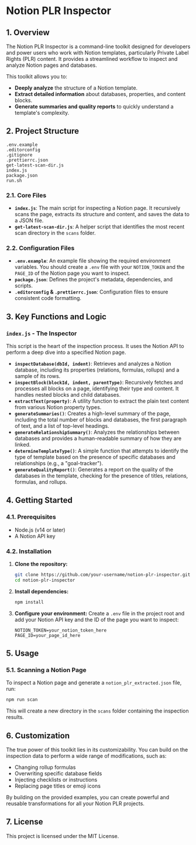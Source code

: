 # Notion PLR Inspector

## 1. Overview

The Notion PLR Inspector is a command-line toolkit designed for developers and power users who work with Notion templates, particularly Private Label Rights (PLR) content. It provides a streamlined workflow to inspect and analyze Notion pages and databases.

This toolkit allows you to:

- **Deeply analyze** the structure of a Notion template.
- **Extract detailed information** about databases, properties, and content blocks.
- **Generate summaries and quality reports** to quickly understand a template's complexity.

## 2. Project Structure

```
.env.example
.editorconfig
.gitignore
.prettierrc.json
get-latest-scan-dir.js
index.js
package.json
run.sh
```

### 2.1. Core Files

- **`index.js`**: The main script for inspecting a Notion page. It recursively scans the page, extracts its structure and content, and saves the data to a JSON file.
- **`get-latest-scan-dir.js`**: A helper script that identifies the most recent scan directory in the `scans` folder.

### 2.2. Configuration Files

- **`.env.example`**: An example file showing the required environment variables. You should create a `.env` file with your `NOTION_TOKEN` and the `PAGE_ID` of the Notion page you want to inspect.
- **`package.json`**: Defines the project's metadata, dependencies, and scripts.
- **`.editorconfig` & `.prettierrc.json`**: Configuration files to ensure consistent code formatting.

## 3. Key Functions and Logic

### `index.js` - The Inspector

This script is the heart of the inspection process. It uses the Notion API to perform a deep dive into a specified Notion page.

- **`inspectDatabase(dbId, indent)`**: Retrieves and analyzes a Notion database, including its properties (relations, formulas, rollups) and a sample of its rows.
- **`inspectBlock(blockId, indent, parentType)`**: Recursively fetches and processes all blocks on a page, identifying their type and content. It handles nested blocks and child databases.
- **`extractText(property)`**: A utility function to extract the plain text content from various Notion property types.
- **`generateSummaries()`**: Creates a high-level summary of the page, including the total number of blocks and databases, the first paragraph of text, and a list of top-level headings.
- **`generateRelationshipSummary()`**: Analyzes the relationships between databases and provides a human-readable summary of how they are linked.
- **`determineTemplateType()`**: A simple function that attempts to identify the type of template based on the presence of specific databases and relationships (e.g., a "goal-tracker").
- **`generateQualityReport()`**: Generates a report on the quality of the databases in the template, checking for the presence of titles, relations, formulas, and rollups.

## 4. Getting Started

### 4.1. Prerequisites

- Node.js (v14 or later)
- A Notion API key

### 4.2. Installation

1.  **Clone the repository:**
    ```bash
    git clone https://github.com/your-username/notion-plr-inspector.git
    cd notion-plr-inspector
    ```
2.  **Install dependencies:**
    ```bash
    npm install
    ```
3.  **Configure your environment:**
    Create a `.env` file in the project root and add your Notion API key and the ID of the page you want to inspect:
    ```
    NOTION_TOKEN=your_notion_token_here
    PAGE_ID=your_page_id_here
    ```

## 5. Usage

### 5.1. Scanning a Notion Page

To inspect a Notion page and generate a `notion_plr_extracted.json` file, run:

```bash
npm run scan
```

This will create a new directory in the `scans` folder containing the inspection results.

## 6. Customization

The true power of this toolkit lies in its customizability. You can build on the inspection data to perform a wide range of modifications, such as:

-   Changing rollup formulas
-   Overwriting specific database fields
-   Injecting checklists or instructions
-   Replacing page titles or emoji icons

By building on the provided examples, you can create powerful and reusable transformations for all your Notion PLR projects.

## 7. License

This project is licensed under the MIT License.
